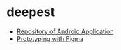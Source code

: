 # deepest

- [Repository of Android Application](https://github.com/yopisaputra/DeePest)
- [Prototyping with Figma](https://www.figma.com/file/H8uwFYbwiCHlsoe2bJ8CTp/Prototype-DeePest?node-id=13%3A325)
